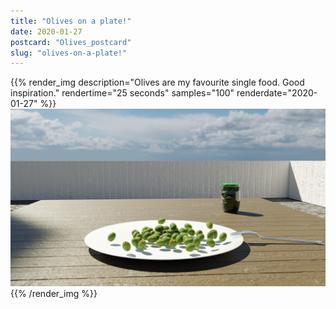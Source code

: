 ```yaml
---
title: "Olives on a plate!"
date: 2020-01-27
postcard: "Olives_postcard"
slug: "olives-on-a-plate!"
---
```


{{% render_img description="Olives are my favourite single food. Good inspiration." rendertime="25 seconds" samples="100" renderdate="2020-01-27" %}}
![Olives on a plate!](img/Olives.png)
{{% /render_img %}}  


